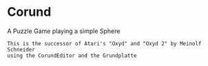 # Corund
A Puzzle Game playing a simple Sphere
    
    This is the successor of Atari's "Oxyd" and "Oxyd 2" by Meinolf Schneider
    using the CorundEditor and the Grundplatte
    
